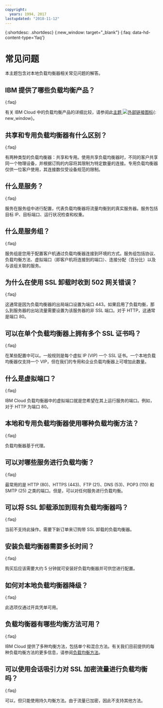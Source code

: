 ```yaml
---
copyright:
  years: 1994, 2017
lastupdated: "2018-11-12"
---
```


{:shortdesc: .shortdesc}
{:new_window: target="_blank"}
{:faq: data-hd-content-type='faq'}

# 常见问题
本主题包含对本地负载均衡器相关常见问题的解答。

## IBM 提供了哪些负载均衡产品？
{:faq}

有关 IBM Cloud 中的负载均衡产品的详细比较，请参阅此[主题 ![外部链接图标](../../icons/launch-glyph.svg "外部链接图标")](/docs/infrastructure/loadbalancer-service/explore-load-balancers.html#explore-load-balancers){: new_window}。

## 共享和专用负载均衡器有什么区别？
{:faq}

有两种类型的负载均衡器：共享和专用。使用共享负载均衡器时，不同的客户共享同一个物理设备，并根据订购的内容将其限制为特定数量的连接。专用负载均衡器仅供一位客户使用，其连接数仅受设备规范的限制。

## 什么是服务？
{:faq}

服务在服务组中进行配置，代表负载均衡器将流量均衡到的真实服务器。服务包括目标 IP、目标端口、运行状况检查和权重。

## 什么是服务组？
{:faq}

服务组是您用于配置客户机通过负载均衡器连接到环境的方式。服务组包括协议、负载均衡方法、虚拟端口（即客户机将连接到的端口）、连接分配（百分比）以及与该组关联的服务。

## 为什么在使用 SSL 卸载时收到 502 网关错误？
{:faq}

这通常是因为负载均衡器的出局端口设置为端口 443。如果启用了负载均衡，那么到服务器的出站流量需要设置为该服务器的非 SSL 端口。对于 HTTP，这通常是端口 80。

## 可以在单个负载均衡器上拥有多个 SSL 证书吗？
{:faq}

在某些配置中可以。一般规则是每个虚拟 IP (VIP) 一个 SSL 证书。一个本地负载均衡器仅支持一个 VIP，但在我们的专用和企业负载均衡器上可增加此数量。

## 什么是虚拟端口？
{:faq}

IBM Cloud 负载均衡器中的虚拟端口就是您希望在其上运行服务的端口。例如，对于 HTTP 为端口 80。

## 本地和专用负载均衡器使用哪种负载均衡方法？
{:faq}

负载均衡器基于代理。

## 可以对哪些服务进行负载均衡？
{:faq}

最常用的是 HTTP (80)、HTTPS (443)、FTP (21)、DNS (53)、POP3 (110) 和 SMTP (25) 之类的端口。但是，可以对任何服务进行负载均衡。

## 可以将 SSL 卸载添加到现有负载均衡器吗？
{:faq}

当前不支持此操作。需要下新订单来订购带 SSL 卸载的负载均衡器。

## 安装负载均衡器需要多长时间？
{:faq}

购买后应该需要大约 5 分钟就可安装好负载均衡器并可供您进行配置。

## 如何对本地负载均衡器降级？
{:faq}

此选项仅通过开具凭单可用。

## 负载均衡器有哪些均衡方法可用？
{:faq}

IBM Cloud 提供了多种均衡方法，包括单个和混合方法。有关我们目前提供的每种负载均衡方法的更多信息，请参阅[负载均衡方法](load_balancing_methods.html)。

## 可以使用会话吸引力对 SSL 加密流量进行负载均衡吗？
{:faq}

可以，但只能使用持久均衡方法。由于流量已加密，因此不支持其他方法。

